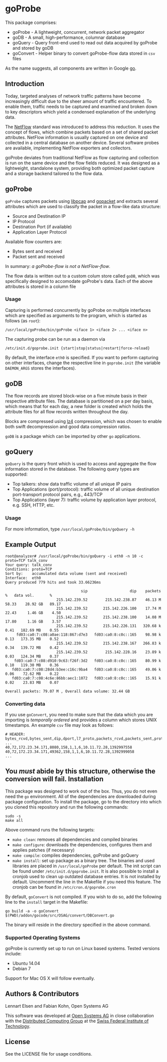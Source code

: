 goProbe
===========

This package comprises:

* goProbe   - A lightweight, concurrent, network packet aggregator
* goDB      - A small, high-performance, columnar database
* goQuery   - Query front-end used to read out data acquired by goProbe and stored by goDB
* goConvert - Helper binary to convert goProbe-flow data stored in `csv` files

As the name suggests, all components are written in Google [go](https://golang.org/).

Introduction
------------

Today, targeted analyses of network traffic patterns have become increasingly difficult due to the sheer amount of traffic encountered. To enable them, traffic needs to be captured and examined and broken down to key descriptors which yield a condensed explanation of the underlying data.

The [NetFlow](http://www.ietf.org/rfc/rfc3954.txt) standard was introduced to address this reduction. It uses the concept of flows, which combine packets based on a set of shared packet attributes. NetFlow information is usually captured on one device and collected in a central database on another device. Several software probes are available, implementing NetFlow exporters and collectors.

goProbe deviates from traditional NetFlow as flow capturing and collection is run on the same device and the flow fields reduced. It was designed as a lightweight, standalone system, providing both optimized packet capture and a storage backend tailored to the flow data.

goProbe
-------------------------
`goProbe` captures packets using [libpcap](http://www.tcpdump.org/) and [gopacket](https://code.google.com/p/gopacket/) and extracts several attributes which are used to classify the packet in a flow-like data structure:

* Source and Destination IP
* IP Protocol
* Destination Port (if available)
* Application Layer Protocol

Available flow counters are:

* Bytes sent and received
* Packet sent and received
   
In summary: *a goProbe-flow is not a NetFlow-flow*.

The flow data is written out to a custom colum store called `goDB`, which was specifically designed to accomodate goProbe's data. Each of the above attributes is stored in a column file

### Usage

Capturing is performed concurrently by goProbe on multiple interfaces which are specified as arguments to the program, which is started as follows (as `root`):

```
/usr/local/goProbe/bin/goProbe <iface 1> <iface 2> ... <iface n>
```
The capturing probe can be run as a daemon via

```
/etc/init.d/goprobe.init {start|stop|status|restart|force-reload}
```

By default, the interface `eth0` is specified. If you want to perform capturing on other interfaces, change the respective line in `goprobe.init` (the variable `DAEMON_ARGS` stores the interfaces).

goDB
--------------------------
The flow records are stored block-wise on a five minute basis in their respective attribute files. The database is partitioned on a per day basis, which means that for each day, a new folder is created which holds the attribute files for all flow records written throughout the day.

Blocks are compressed using [lz4](https://code.google.com/p/lz4/) compression, which was chosen to enable both swift decompression and good data compression ratios.

`goDB` is a package which can be imported by other `go` applications.

goQuery
--------------------------

`goQuery` is the query front which is used to access and aggregate the flow information stored in the database. The following query types are supported:

* Top talkers: show data traffic volume of all unique IP pairs
* Top Applications (port/protocol): traffic volume of all unique destination port-transport protocol pairs, e.g., 443/TCP
* Top Applications (layer 7): traffic volume by application layer protocol, e.g. SSH, HTTP, etc.

### Usage

For more information, type `/usr/local/goProbe/bin/goQuery -h`

Example Output
------

```
root@analyzer# /usr/local/goProbe/bin/goQuery -i eth0 -n 10 -c proto=TCP talk_conv
Your query: talk_conv
Conditions: proto=TCP
Sort by:    accumulated data volume (sent and received)
Interface:  eth0
Query produced 779 hits and took 33.66236ms 

                                  sip                   dip    packets       %   data vol.       %
                       215.142.239.52        215.142.238.87    46.13 M   58.33    28.92 GB   89.17
                       215.142.239.52       215.142.226.100    17.74 M   22.43     1.46 GB    4.50
                       215.142.239.52       215.142.238.100    14.08 M   17.80     1.16 GB    3.57
                       215.142.239.52       215.142.226.131   320.68 k    0.41   182.69 MB    0.55
     fd03:ca0:7:c08:a0ae:118:867:d7e3   fd03:ca0:8:c0c::165    98.98 k    0.13   173.35 MB    0.52
                       215.142.239.52       215.142.238.167   266.83 k    0.34   139.72 MB    0.42
                       215.142.239.52        215.142.228.16    23.89 k    0.03   124.34 MB    0.37
    fd03:ca0:7:c08:d910:9c63:f26f:3d2   fd03:ca0:8:c0c::165    80.99 k    0.10   119.30 MB    0.36
   fd03:ca0:7:c08:28d4:b3ee:c16c:9ba4   fd03:ca0:8:c0c::165    49.06 k    0.06    72.62 MB    0.22
   fd03:ca0:7:c08:4c6e:86bb:aec1:1072   fd03:ca0:8:c0c::165    15.91 k    0.02    23.83 MB    0.07

Overall packets: 79.07 M , Overall data volume: 32.44 GB
```

### Converting data

If you use `goConvert`, you need to make sure that the data which you are importing is _temporally ordered_ and provides a column which stores UNIX timestamps. An example `csv` file may look as follows:

```
# HEADER: bytes_rcvd,bytes_sent,dip,dport,l7_proto,packets_rcvd,packets_sent,proto,sip,tstamp
...
40,72,172.23.34.171,8080,158,1,1,6,10.11.72.28,1392997558
40,72,172.23.34.171,49362,158,1,1,6,10.11.72.28,1392999058
...
``` 
You _must_ abide by this structure, otherwise the conversion will fail.
Installation
------------

This package was designed to work out of the box. Thus, you do not even need the `go` environment. All of the dependencies are downloaded during package configuration. To install the package, go to the directory into which you cloned this repository and run the following commands:

```
sudo -s
make all
```

Above command runs the following targets:

* `make clean`: removes all dependencies and compiled binaries
* `make configure`: downloads the dependencies, configures them and applies patches (if necessary)
* `make compile`: compiles dependencies, goProbe and goQuery 
* `make install`: set up package as a binary tree. The binaries and used libraries are placed in `/usr/local/goProbe` per default. The init script can be found under `/etc/init.d/goprobe.init`. It is also possible to install a cronjob used to clean up outdated database entries. It is not installed by default. Uncomment the line in the Makefile if you need this feature. The cronjob can be found in `/etc/cron.d/goprobe.cron`

By default, `goConvert` is not compiled. If you wish to do so, add the following line to the `install` target in the Makefile:

```
go build -a -o goConvert $(PWD)/addon/gocode/src/OSAG/convert/DBConvert.go
```
The binary will reside in the directory specified in the above command.

### Supported Operating Systems

goProbe is currently set up to run on Linux based systems. Tested versions include:

* Ubuntu 14.04
* Debian 7

Support for Mac OS X will follow eventually.

Authors & Contributors
----------------------

Lennart Elsen and Fabian Kohn, Open Systems AG

This software was developed at [Open Systems AG](https://www.open.ch/) in close collaboration with the [Distributed Computing Group](http://www.disco.ethz.ch/) at the [Swiss Federal Institute of Technology](https://www.ethz.ch/en.html).

License
-------
See the LICENSE file for usage conditions.
